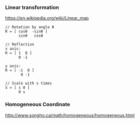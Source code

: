 ### Linear transformation

https://en.wikipedia.org/wiki/Linear_map

```
// Rotation by angle θ
R = [ cosθ  -sinθ ]
      sinθ   cosθ

// Reflection
x axis:
R = [ 1  0 ]
      0 -1

y axis:
R = [ -1  0 ]
       0 -1

// Scale with s times
S = [ s 0 ]
      0 s
```

### Homogeneous Coordinate

http://www.songho.ca/math/homogeneous/homogeneous.html
